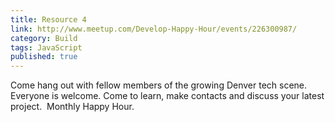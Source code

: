 ```yaml
---
title: Resource 4
link: http://www.meetup.com/Develop-Happy-Hour/events/226300987/
category: Build
tags: JavaScript
published: true
---
```


Come hang out with fellow members of the growing Denver tech scene. Everyone is welcome. Come to learn, make contacts and discuss your latest project.
​
Monthly Happy Hour.
